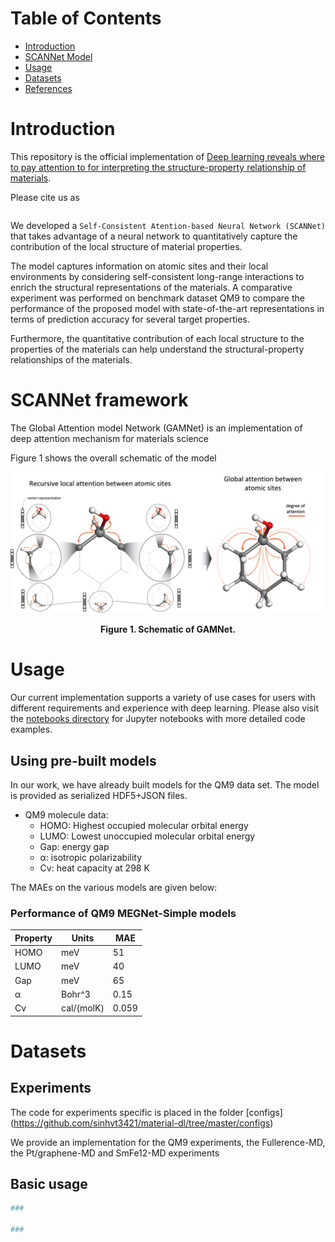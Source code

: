 # Table of Contents

* [Introduction](#introduction)
* [SCANNet Model](#DeepAt-framework)
* [Usage](#usage)
* [Datasets](#datasets)
* [References](#references)

<a name="introduction"></a>

# Introduction
This repository is the official implementation of [Deep learning reveals where to pay attention to for interpreting the structure-property relationship of materials](https://).

Please cite us as

```

```

We developed a `Self-Consistent Atention-based Neural Network (SCANNet)` that takes advantage of a neural network to quantitatively capture
the contribution of the local structure of material properties.

The model captures information on atomic sites
and their local environments by considering self-consistent long-range interactions to enrich the structural
representations of the materials. A comparative experiment was performed on benchmark dataset QM9 to compare
the performance of the proposed model with state-of-the-art representations in terms of prediction accuracy
for several target properties.

Furthermore,
the quantitative contribution of each local structure to the properties of the materials can help understand
the structural-property relationships of the materials.

<a name="DeepAt-framework"></a>

# SCANNet framework

The Global Attention model Network (GAMNet) is an implementation of deep attention mechanism for materials science

Figure 1 shows the overall schematic of the model

![Model architecture](resources/model_semantic.jpg)
<div align='center'><strong>Figure 1. Schematic of  GAMNet.</strong></div>

<a name="usage"></a>

# Usage

Our current implementation supports a variety of use cases for users with
different requirements and experience with deep learning. Please also visit
the [notebooks directory](notebooks) for Jupyter notebooks with more detailed code examples.

## Using pre-built models

In our work, we have already built models for the QM9 data set. The model is provided as serialized HDF5+JSON files. 

* QM9 molecule data:
  * HOMO: Highest occupied molecular orbital energy
  * LUMO: Lowest unoccupied molecular orbital energy
  * Gap: energy gap
  * α: isotropic polarizability
  * Cv: heat capacity at 298 K

The MAEs on the various models are given below:

### Performance of QM9 MEGNet-Simple models

| Property | Units      | MAE   |
|----------|------------|-------|
| HOMO     | meV         | 51 |
| LUMO     | meV         | 40 |
| Gap      | meV         | 65 |
| α        | Bohr^3     | 0.15|
| Cv       | cal/(molK) | 0.059 |

<a name="dataset"></a>

# Datasets

## Experiments

The code for experiments specific is placed in the folder [configs] (<https://github.com/sinhvt3421/material-dl/tree/master/configs>)

We provide an implementation for the QM9 experiments, the Fullerence-MD, the Pt/graphene-MD and SmFe12-MD experiments

## Basic usage

```python
###

###
